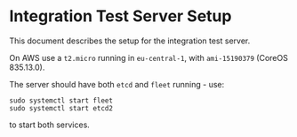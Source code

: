 # Integration Test Server Setup

This document describes the setup for the integration test server.

On AWS use a `t2.micro` running in `eu-central-1`, with `ami-15190379` (CoreOS 835.13.0).

The server should have both `etcd` and `fleet` running - use:

```
sudo systemctl start fleet
sudo systemctl start etcd2
```

to start both services.